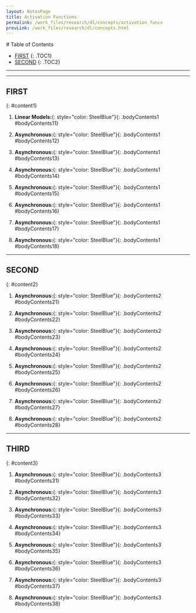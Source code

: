 ```yaml
---
layout: NotesPage
title: Activation Functions
permalink: /work_files/research/dl/concepts/activation_funcs
prevLink: /work_files/research/dl/concepts.html
---
```


<div markdown="1" class = "TOC">
# Table of Contents

  * [FIRST](#content1)
  {: .TOC1}
  * [SECOND](#content2)
  {: .TOC2}
<!--     * [THIRD](#content3)
  {: .TOC3}
  * [FOURTH](#content4)
  {: .TOC4}
  * [FIFTH](#content5)
  {: .TOC5}
  * [SIXTH](#content6)
  {: .TOC6} -->
</div>

***
***


## FIRST
{: #content1}

1. **Linear Models:**{: style="color: SteelBlue"}{: .bodyContents1 #bodyContents11}  

2. **Asynchronous:**{: style="color: SteelBlue"}{: .bodyContents1 #bodyContents12}

3. **Asynchronous:**{: style="color: SteelBlue"}{: .bodyContents1 #bodyContents13}

4. **Asynchronous:**{: style="color: SteelBlue"}{: .bodyContents1 #bodyContents14}

5. **Asynchronous:**{: style="color: SteelBlue"}{: .bodyContents1 #bodyContents15}

6. **Asynchronous:**{: style="color: SteelBlue"}{: .bodyContents1 #bodyContents16}

7. **Asynchronous:**{: style="color: SteelBlue"}{: .bodyContents1 #bodyContents17}

8. **Asynchronous:**{: style="color: SteelBlue"}{: .bodyContents1 #bodyContents18}

***

## SECOND
{: #content2}

1. **Asynchronous:**{: style="color: SteelBlue"}{: .bodyContents2 #bodyContents21}

2. **Asynchronous:**{: style="color: SteelBlue"}{: .bodyContents2 #bodyContents22}

3. **Asynchronous:**{: style="color: SteelBlue"}{: .bodyContents2 #bodyContents23}

4. **Asynchronous:**{: style="color: SteelBlue"}{: .bodyContents2 #bodyContents24}

5. **Asynchronous:**{: style="color: SteelBlue"}{: .bodyContents2 #bodyContents25}

6. **Asynchronous:**{: style="color: SteelBlue"}{: .bodyContents2 #bodyContents26}

7. **Asynchronous:**{: style="color: SteelBlue"}{: .bodyContents2 #bodyContents27}

8. **Asynchronous:**{: style="color: SteelBlue"}{: .bodyContents2 #bodyContents28}

***

## THIRD
{: #content3}

1. **Asynchronous:**{: style="color: SteelBlue"}{: .bodyContents3 #bodyContents31}

2. **Asynchronous:**{: style="color: SteelBlue"}{: .bodyContents3 #bodyContents32}

3. **Asynchronous:**{: style="color: SteelBlue"}{: .bodyContents3 #bodyContents33}

4. **Asynchronous:**{: style="color: SteelBlue"}{: .bodyContents3 #bodyContents34}

5. **Asynchronous:**{: style="color: SteelBlue"}{: .bodyContents3 #bodyContents35}

6. **Asynchronous:**{: style="color: SteelBlue"}{: .bodyContents3 #bodyContents36}

7. **Asynchronous:**{: style="color: SteelBlue"}{: .bodyContents3 #bodyContents37}

8. **Asynchronous:**{: style="color: SteelBlue"}{: .bodyContents3 #bodyContents38}
